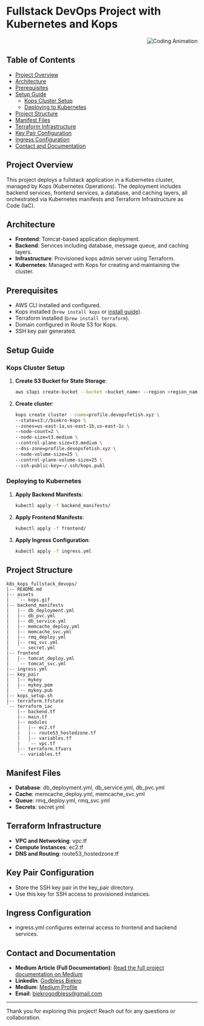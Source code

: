 
# Fullstack DevOps Project with Kubernetes and Kops

<div align="right">
  <img src="/assets/kops.gif" alt="Coding Animation"/>
</div>

## Table of Contents
- [Project Overview](#project-overview)
- [Architecture](#architecture)
- [Prerequisites](#prerequisites)
- [Setup Guide](#setup-guide)
  - [Kops Cluster Setup](#kops-cluster-setup)
  - [Deploying to Kubernetes](#deploying-to-kubernetes)
- [Project Structure](#project-structure)
- [Manifest Files](#manifest-files)
- [Terraform Infrastructure](#terraform-infrastructure)
- [Key Pair Configuration](#key-pair-configuration)
- [Ingress Configuration](#ingress-configuration)
- [Contact and Documentation](#contact-and-documentation)

## Project Overview
This project deploys a fullstack application in a Kubernetes cluster, managed by Kops (Kubernetes Operations). The deployment includes backend services, frontend services, a database, and caching layers, all orchestrated via Kubernetes manifests and Terraform Infrastructure as Code (IaC).

## Architecture
- **Frontend**: Tomcat-based application deployment.
- **Backend**: Services including database, message queue, and caching layers.
- **Infrastructure**: Provisioned kops admin server using Terraform.
- **Kubernetes**: Managed with Kops for creating and maintaining the cluster.

## Prerequisites
- AWS CLI installed and configured.
- Kops installed (`brew install kops` or [install guide](https://kops.sigs.k8s.io/getting_started/install/)).
- Terraform installed (`brew install terraform`).
- Domain configured in Route 53 for Kops.
- SSH key pair generated.

## Setup Guide

### Kops Cluster Setup
1. **Create S3 Bucket for State Storage**:
   ```bash
   aws s3api create-bucket --bucket <bucket_name> --region <region_name>
   ```
2. **Create cluster**:
   ```bash
   kops create cluster --name=profile.devopsfetish.xyz \
   --state=s3://biekro-kops \
   --zones=us-east-1a,us-east-1b,us-east-1c \
   --node-count=2 \
   --node-size=t3.medium \
   --control-plane-size=t3.medium \
   --dns-zone=profile.devopsfetish.xyz \
   --node-volume-size=25 \
   --control-plane-volume-size=25 \
   --ssh-public-key=~/.ssh/kops.publ
   ```


### Deploying to Kubernetes
1. **Apply Backend Manifests**:
   ```bash
   kubectl apply -f backend_manifests/
   ```
2. **Apply Frontend Manifests**:
   ```bash
   kubectl apply -f frontend/
   ```
3. **Apply Ingress Configuration**:
   ```bash
   kubectl apply -f ingress.yml
   ```

## Project Structure
```
k8s_kops_fullstack_devops/
|-- README.md
|-- assets
|   `-- kops.gif
|-- backend_manifests
|   |-- db_deployment.yml
|   |-- db_pvc.yml
|   |-- db_service.yml
|   |-- memcache_deploy.yml
|   |-- memcache_svc.yml
|   |-- rmq_deploy.yml
|   |-- rmq_svc.yml
|   `-- secret.yml
|-- frontend
|   |-- tomcat_deploy.yml
|   `-- tomcat_svc.yml
|-- ingress.yml
|-- key_pair
|   |-- mykey
|   |-- mykey.pem
|   `-- mykey.pub
|-- kops_setup.sh
|-- terraform.tfstate
`-- terraform_iac
    |-- backend.tf
    |-- main.tf
    |-- modules
    |   |-- ec2.tf
    |   |-- route53_hostedzone.tf
    |   |-- variables.tf
    |   `-- vpc.tf
    |-- terraform.tfvars
    `-- variables.tf
```

## Manifest Files
- **Database**: db_deployment.yml, db_service.yml, db_pvc.yml
- **Cache**: memcache_deploy.yml, memcache_svc.yml
- **Queue**: rmq_deploy.yml, rmq_svc.yml
- **Secrets**: secret.yml

## Terraform Infrastructure
- **VPC and Networking**: vpc.tf
- **Compute Instances**: ec2.tf
- **DNS and Routing**: route53_hostedzone.tf

## Key Pair Configuration
- Store the SSH key pair in the key_pair directory.
- Use this key for SSH access to provisioned instances.

## Ingress Configuration
- ingress.yml configures external access to frontend and backend services.

## Contact and Documentation
- **Medium Article (Full Documentation)**: [Read the full project documentation on Medium](https://medium.com/@biekrogodbless/kubernetes-with-kops-kubernetes-operation-set-up-a37b01931ec9)
- **LinkedIn**: [Godbless Biekro](https://www.linkedin.com/in/godbless-biekro-2289261ba/)
- **Medium**: [Medium Profile](https://medium.com/@biekrogodbless)
- **Email**: biekrogodbless@gmail.com

---
Thank you for exploring this project! Reach out for any questions or collaboration.

